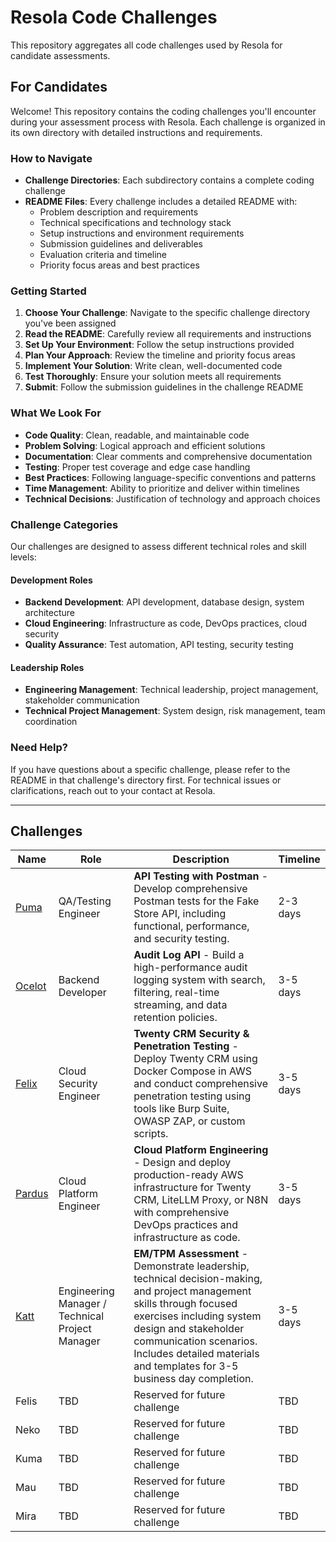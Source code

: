 # Resola Code Challenges

This repository aggregates all code challenges used by Resola for candidate assessments.

## For Candidates

Welcome! This repository contains the coding challenges you'll encounter during your assessment process with Resola. Each challenge is organized in its own directory with detailed instructions and requirements.

### How to Navigate

- **Challenge Directories**: Each subdirectory contains a complete coding challenge
- **README Files**: Every challenge includes a detailed README with:
  - Problem description and requirements
  - Technical specifications and technology stack
  - Setup instructions and environment requirements
  - Submission guidelines and deliverables
  - Evaluation criteria and timeline
  - Priority focus areas and best practices

### Getting Started

1. **Choose Your Challenge**: Navigate to the specific challenge directory you've been assigned
2. **Read the README**: Carefully review all requirements and instructions
3. **Set Up Your Environment**: Follow the setup instructions provided
4. **Plan Your Approach**: Review the timeline and priority focus areas
5. **Implement Your Solution**: Write clean, well-documented code
6. **Test Thoroughly**: Ensure your solution meets all requirements
7. **Submit**: Follow the submission guidelines in the challenge README

### What We Look For

- **Code Quality**: Clean, readable, and maintainable code
- **Problem Solving**: Logical approach and efficient solutions
- **Documentation**: Clear comments and comprehensive documentation
- **Testing**: Proper test coverage and edge case handling
- **Best Practices**: Following language-specific conventions and patterns
- **Time Management**: Ability to prioritize and deliver within timelines
- **Technical Decisions**: Justification of technology and approach choices

### Challenge Categories

Our challenges are designed to assess different technical roles and skill levels:

#### **Development Roles**
- **Backend Development**: API development, database design, system architecture
- **Cloud Engineering**: Infrastructure as code, DevOps practices, cloud security
- **Quality Assurance**: Test automation, API testing, security testing

#### **Leadership Roles**
- **Engineering Management**: Technical leadership, project management, stakeholder communication
- **Technical Project Management**: System design, risk management, team coordination

### Need Help?

If you have questions about a specific challenge, please refer to the README in that challenge's directory first. For technical issues or clarifications, reach out to your contact at Resola.

---

## Challenges

| Name | Role | Description | Timeline |
|------|------|-------------|----------|
| [Puma](puma/README.md) | QA/Testing Engineer | **API Testing with Postman** - Develop comprehensive Postman tests for the Fake Store API, including functional, performance, and security testing. | 2-3 days |
| [Ocelot](ocelot/README.md) | Backend Developer | **Audit Log API** - Build a high-performance audit logging system with search, filtering, real-time streaming, and data retention policies. | 3-5 days |
| [Felix](felix/README.md) | Cloud Security Engineer | **Twenty CRM Security & Penetration Testing** - Deploy Twenty CRM using Docker Compose in AWS and conduct comprehensive penetration testing using tools like Burp Suite, OWASP ZAP, or custom scripts. | 3-5 days |
| [Pardus](pardus/README.md) | Cloud Platform Engineer | **Cloud Platform Engineering** - Design and deploy production-ready AWS infrastructure for Twenty CRM, LiteLLM Proxy, or N8N with comprehensive DevOps practices and infrastructure as code. | 3-5 days |
| [Katt](katt/README.md) | Engineering Manager / Technical Project Manager | **EM/TPM Assessment** - Demonstrate leadership, technical decision-making, and project management skills through focused exercises including system design and stakeholder communication scenarios. Includes detailed materials and templates for 3-5 business day completion. | 3-5 days |
| Felis | TBD | Reserved for future challenge | TBD |
| Neko | TBD | Reserved for future challenge | TBD |
| Kuma | TBD | Reserved for future challenge | TBD |
| Mau | TBD | Reserved for future challenge | TBD |
| Mira | TBD | Reserved for future challenge | TBD |
